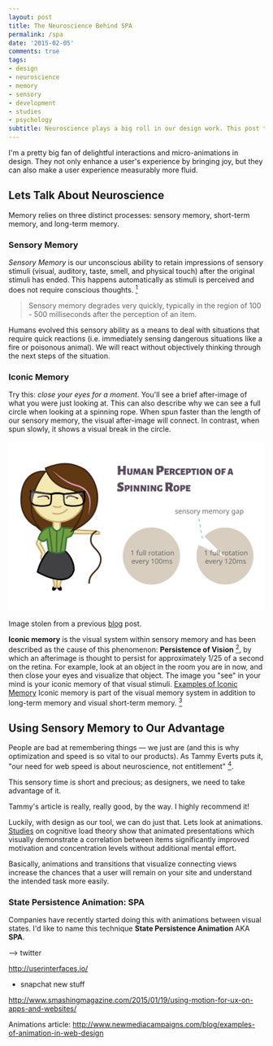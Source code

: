 ```yaml
---
layout: post
title: The Neuroscience Behind SPA
permalink: /spa
date: '2015-02-05'
comments: true
tags:
- design
- neuroscience
- memory
- sensory
- development
- studies
- psychology
subtitle: Neuroscience plays a big roll in our design work. This post takes a look at Sensory Memory and how animations can increase product comprehension.
---
```


I'm a pretty big fan of delightful interactions and micro-animations in design. They not only enhance a user's experience by bringing joy, but they can also make a user experience measurably more fluid.


## Lets Talk About Neuroscience

Memory relies on three distinct processes: sensory memory, short-term memory, and long-term memory.

### Sensory Memory

*Sensory Memory* is our unconscious ability to retain impressions of sensory stimuli (visual, auditory, taste, smell, and physical touch) after the original stimuli has ended. This happens automatically as stimuli is perceived and does not require conscious thoughts. [<sup>1</sup>](http://education-portal.com/academy/lesson/sensory-memory-definition-examples-types.html)

<blockquote class="right">Sensory memory degrades very quickly, typically in the region of 100 - 500 milliseconds after the perception of an item.</blockquote>

Humans evolved this sensory ability as a means to deal with situations that require quick reactions (i.e. immediately sensing dangerous situations like a fire or poisonous animal). We will react without objectively thinking through the next steps of the situation.


### Iconic Memory

Try this: *close your eyes for a moment*. You'll see a brief after-image of what you were just looking at. This can also describe why we can see a full circle when looking at a spinning rope. When spun faster than the length of our sensory memory, the visual after-image will connect. In contrast, when spun slowly, it shows a visual break in the circle.

![iconic memory](../images/posts/learning-types0.svg)

<div class="caption">Image stolen from a previous <a href="http://una.github.io/comprehension">blog</a> post.</div>

**Iconic memory** is the visual system within sensory memory and has been described as the cause of this phenomenon: **Persistence of Vision** [<sup>2</sup>](https://www.princeton.edu/~achaney/tmve/wiki100k/docs/Persistence_of_vision.html), by which an afterimage is thought to persist for approximately 1/25 of a second on the retina. For example, look at an object in the room you are in now, and then close your eyes and visualize that object. The image you "see" in your mind is your iconic memory of that visual stimuli. [Examples of Iconic Memory](http://examples.yourdictionary.com/examples-of-iconic-memory.html) Iconic memory is part of the visual memory system in addition to long-term memory and visual short-term memory. [<sup>3</sup>](http://psychology.about.com/od/iindex/f/iconic-memory.htm)

## Using Sensory Memory to Our Advantage

People are bad at remembering things &mdash; we just are (and this is why optimization and speed is so vital to our products). As Tammy Everts puts it, <quote>"our need for web speed is about neuroscience, not entitlement" [<sup>4</sup>](http://www.webperformancetoday.com/2012/03/21/neuroscience-page-speed-web-performance/)</quote>.

<a class="twitter-share quote">This sensory time is short and precious; as designers, we need to take advantage of it.</a>

<aside>Tammy's article is really, really good, by the way. I highly recommend it!</aside>

Luckily, with design as our tool, we can do just that. Lets look at animations. [Studies](http://dl.acm.org/citation.cfm?id=1599820) on cognitive load theory show that animated presentations which visually demonstrate a correlation between items significantly improved motivation and concentration levels without additional mental effort.

<a class="twitter-share quote">Basically, animations and transitions that visualize connecting views increase the chances that a user will remain on your site and understand the intended task more easily.</a>

### State Persistence Animation: SPA

Companies have recently started doing this with animations between visual states. I'd like to name this technique **State Persistence Animation** AKA **SPA**.

--> twitter

http://userinterfaces.io/


- snapchat new stuff

http://www.smashingmagazine.com/2015/01/19/using-motion-for-ux-on-apps-and-websites/

Animations article: http://www.newmediacampaigns.com/blog/examples-of-animation-in-web-design

